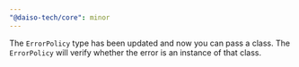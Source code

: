 ```yaml
---
"@daiso-tech/core": minor
---
```


The `ErrorPolicy` type has been updated and now you can pass a class. The `ErrorPolicy` will verify whether the error is an instance of that class.